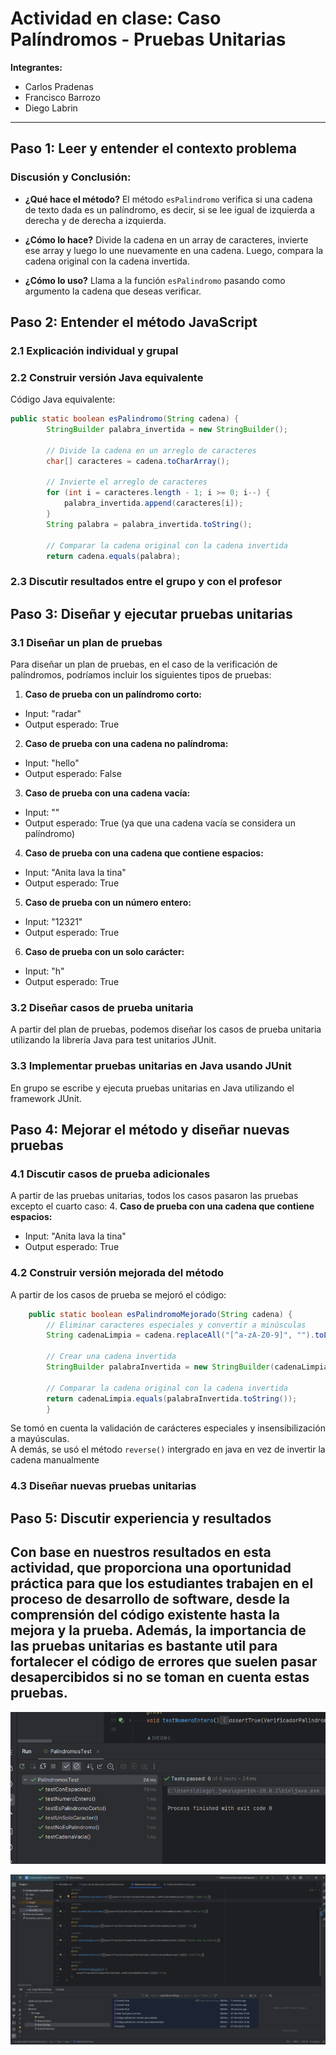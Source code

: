 # Actividad en clase: Caso Palíndromos - Pruebas Unitarias

 **Integrantes:**  
- Carlos Pradenas
- Francisco Barrozo
- Diego Labrin

---

## Paso 1: Leer y entender el contexto problema

### Discusión y Conclusión:

- **¿Qué hace el método?**
  El método `esPalindromo` verifica si una cadena de texto dada es un palíndromo, es decir, si se lee igual de izquierda a derecha y de derecha a izquierda.

- **¿Cómo lo hace?**
  Divide la cadena en un array de caracteres, invierte ese array y luego lo une nuevamente en una cadena. Luego, compara la cadena original con la cadena invertida.

- **¿Cómo lo uso?**
  Llama a la función `esPalindromo` pasando como argumento la cadena que deseas verificar.

## Paso 2: Entender el método JavaScript

### 2.1 Explicación individual y grupal

### 2.2 Construir versión Java equivalente

Código Java equivalente:
```java
public static boolean esPalindromo(String cadena) {
        StringBuilder palabra_invertida = new StringBuilder();

        // Divide la cadena en un arreglo de caracteres
        char[] caracteres = cadena.toCharArray();

        // Invierte el arreglo de caracteres
        for (int i = caracteres.length - 1; i >= 0; i--) {
            palabra_invertida.append(caracteres[i]);
        }
        String palabra = palabra_invertida.toString();

        // Comparar la cadena original con la cadena invertida
        return cadena.equals(palabra);
```

### 2.3 Discutir resultados entre el grupo y con el profesor

## Paso 3: Diseñar y ejecutar pruebas unitarias

### 3.1 Diseñar un plan de pruebas

Para diseñar un plan de pruebas, en el caso de la verificación de palíndromos, podríamos incluir los siguientes tipos de pruebas:

1. **Caso de prueba con un palíndromo corto:**
  - Input: "radar"
  - Output esperado: True

2. **Caso de prueba con una cadena no palíndroma:**
  - Input: "hello"
  - Output esperado: False

3. **Caso de prueba con una cadena vacía:**
  - Input: ""
  - Output esperado: True (ya que una cadena vacía se considera un palíndromo)

4. **Caso de prueba con una cadena que contiene espacios:**
  - Input: "Anita lava la tina"
  - Output esperado: True

5. **Caso de prueba con un número entero:**
  - Input: "12321"
  - Output esperado: True

6. **Caso de prueba con un solo carácter:**
- Input: "h"
- Output esperado: True

### 3.2 Diseñar casos de prueba unitaria

A partir del plan de pruebas, podemos diseñar los casos de prueba unitaria utilizando la librería Java para test unitarios JUnit. 

### 3.3 Implementar pruebas unitarias en Java usando JUnit

En grupo se escribe y ejecuta pruebas unitarias en Java utilizando el framework JUnit.

## Paso 4: Mejorar el método y diseñar nuevas pruebas

### 4.1 Discutir casos de prueba adicionales
 A partir de las pruebas unitarias, todos los casos pasaron las pruebas excepto el cuarto caso:
4. **Caso de prueba con una cadena que contiene espacios:**
- Input: "Anita lava la tina"
- Output esperado: True

### 4.2 Construir versión mejorada del método

A partir de los casos de prueba se mejoró el código:

```java
    public static boolean esPalindromoMejorado(String cadena) {
        // Eliminar caracteres especiales y convertir a minúsculas
        String cadenaLimpia = cadena.replaceAll("[^a-zA-Z0-9]", "").toLowerCase();

        // Crear una cadena invertida
        StringBuilder palabraInvertida = new StringBuilder(cadenaLimpia).reverse();

        // Comparar la cadena original con la cadena invertida
        return cadenaLimpia.equals(palabraInvertida.toString());
        }
```
Se tomó en cuenta la validación de carácteres especiales y insensibilización a mayúsculas.  
A demás, se usó el método `reverse()` intergrado en java en vez de invertir la cadena manualmente

### 4.3 Diseñar nuevas pruebas unitarias

## Paso 5: Discutir experiencia y resultados


Con base en nuestros resultados en esta actividad, 
que proporciona una oportunidad práctica para que los estudiantes trabajen en el proceso de desarrollo de software, 
desde la comprensión del código existente hasta la mejora y la prueba. 
Además, la importancia de las pruebas unitarias es bastante util para fortalecer el código de errores que suelen pasar desapercibidos si no se toman en cuenta estas pruebas.  
---
![Test de pruebas exitoso](https://github.com/Carletess/Evidencia03-CasoPalindromos/blob/8950b590adbd362256ec13eafb89920b03ae19d2/src/main/resources/PassedTest.png)

![Espacio de trabajo](https://github.com/Carletess/Evidencia03-CasoPalindromos/blob/8950b590adbd362256ec13eafb89920b03ae19d2/src/main/resources/Workspace.png)

